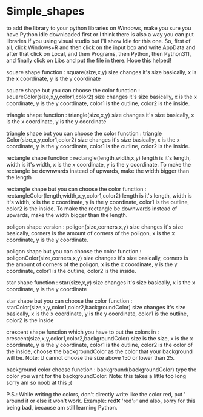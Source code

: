 # Simple_shapes

to add the library to your python libraries on Windows, make you sure you have Python idle downloaded first or I think there is also a way you can put libraries if you using visual studio but I'll show Idle for this one. So, first of all, click Windows+R and then click on the input box and write AppData and after that click on Local, and then Programs, then Python, then Python311, and finally click on Libs and put the file in there. Hope this helped!

square shape function : square(size,x,y) size changes it's size basically, x is the x coordinate, y is the y coordinate 

square shape but you can choose the color function : squareColor(size,x,y,color1,color2) size changes it's size basically, x is the x coordinate, y is the y coordinate, color1 is the outline, color2 is the inside.

triangle shape function : triangle(size,x,y) size changes it's size basically, x is the x coordinate, y is the y coordinate

triangle shape but you can choose the color function : triangle Color(size,x,y,color1,color2) size changes it's size basically, x is the x coordinate, y is the y coordinate, color1 is the outline, color2 is the inside.

rectangle shape function : rectangle(length,width,x,y) length is it's length, width is it's width, x is the x coordinate, y is the y coordinate. To make the rectangle be downwards instead of upwards, make the width bigger than the length

rectangle shape but you can choose the color function : rectangleColor(length,width,x,y,color1,color2) length is it's length, width is it's width, x is the x coordinate, y is the y coordinate, color1 is the outline, color2 is the inside. To make the rectangle be downwards instead of upwards, make the width bigger than the length.

poligon shape version : poligon(size,corners,x,y)  size changes it's size basically, corners is the amount of corners of the poligon, x is the x coordinate, y is the y coordinate.

poligon shape but you can choose the color function : poligonColor(size,corners,x,y)  size changes it's size basically, corners is the amount of corners of the poligon, x is the x coordinate, y is the y coordinate, color1 is the outline, color2 is the inside.

star shape function : star(size,x,y) size changes it's size basically, x is the x coordinate, y is the y coordinate

star shape but you can choose the color function : starColor(size,x,y,color1,color2,backgroundColor) size changes it's size basically, x is the x coordinate, y is the y coordinate, color1 is the outline, color2 is the inside

crescent shape function which you have to put the colors in : crescent(size,x,y,color1,color2,backgroundColor) size is the size, x is the x coordinate, y is the y coordinate, color1 is the outline, color2 is the color of the inside, choose the backgroundColor as the color that your background will be. Note: U cannot choose the size above 150 or lower than 25.

background color choose function : background(backgroundColor) type the color you want for the backgroundColor. Note: this takes a little too long sorry am so noob at this ;(

P.S.: While writing the colors, don't directly write like the color red, put ' around it or else it won't work. Example: red❌ 'red'✅
and also, sorry for this being bad, because am still learning Python.
